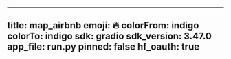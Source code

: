 
---
title: map_airbnb 
emoji: 🔥
colorFrom: indigo
colorTo: indigo
sdk: gradio
sdk_version: 3.47.0
app_file: run.py
pinned: false
hf_oauth: true
---
